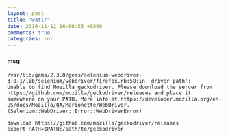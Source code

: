 ```yaml
---
layout: post
title: "watir"
date: 2016-11-12 16:06:53 +0800
comments: true
categories: ror
---
```


#### msg
<pre><code>/var/lib/gems/2.3.0/gems/selenium-webdriver-3.0.1/lib/selenium/webdriver/firefox.rb:58:in `driver_path':     
Unable to find Mozilla geckodriver. Please download the server from        https://github.com/mozilla/geckodriver/releases and place it
somewhere on your PATH. More info at https://developer.mozilla.org/en-US/docs/Mozilla/QA/Marionette/WebDriver. (Selenium::WebDriver::Error::WebDriverError)
</pre></code>

```
download https://github.com/mozilla/geckodriver/releases
export PATH=$PATH:/path/to/geckodriver
```
